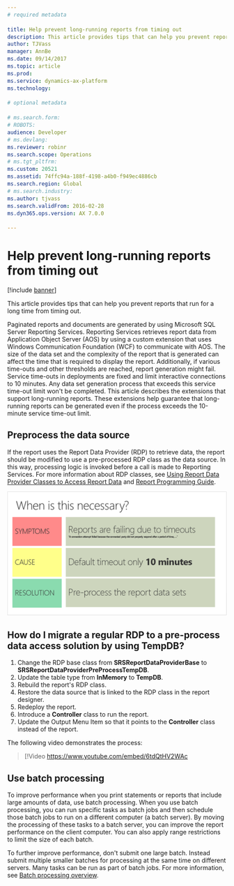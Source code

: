 ```yaml
---
# required metadata

title: Help prevent long-running reports from timing out
description: This article provides tips that can help you prevent reports that run for a long time from timing out. 
author: TJVass
manager: AnnBe
ms.date: 09/14/2017
ms.topic: article
ms.prod: 
ms.service: dynamics-ax-platform
ms.technology: 

# optional metadata

# ms.search.form: 
# ROBOTS: 
audience: Developer
# ms.devlang: 
ms.reviewer: robinr
ms.search.scope: Operations
# ms.tgt_pltfrm: 
ms.custom: 20521
ms.assetid: 74ffc94a-188f-4198-a4b0-f949ec4886cb
ms.search.region: Global
# ms.search.industry: 
ms.author: tjvass
ms.search.validFrom: 2016-02-28
ms.dyn365.ops.version: AX 7.0.0

---
```


# Help prevent long-running reports from timing out

[!include [banner](../includes/banner.md)]

This article provides tips that can help you prevent reports that run for a long time from timing out. 

Paginated reports and documents are generated by using Microsoft SQL Server Reporting Services. Reporting Services retrieves report data from Application Object Server (AOS) by using a custom extension that uses Windows Communication Foundation (WCF) to communicate with AOS. The size of the data set and the complexity of the report that is generated can affect the time that is required to display the report. Additionally, if various time-outs and other thresholds are reached, report generation might fail. Service time-outs in deployments are fixed and limit interactive connections to 10 minutes. Any data set generation process that exceeds this service time-out limit won't be completed. This article describes the extensions that support long-running reports. These extensions help guarantee that long-running reports can be generated even if the process exceeds the 10-minute service time-out limit.

## Preprocess the data source
If the report uses the Report Data Provider (RDP) to retrieve data, the report should be modified to use a pre-processed RDP class as the data source. In this way, processing logic is invoked before a call is made to Reporting Services. For more information about RDP classes, see [Using Report Data Provider Classes to Access Report Data](http://technet.microsoft.com/library/66667d57-37b1-48a8-90a1-ab8231698463(AX.60).aspx) and [Report Programming Guide](http://technet.microsoft.com/library/1a6cb21f-e665-45ef-8bf7-4df31e6ca0b7(AX.60).aspx). 

[![Report timeouts](./media/report-timeouts.png)](./media/report-timeouts.png) 

## How do I migrate a regular RDP to a pre-process data access solution by using TempDB?

1.  Change the RDP base class from **SRSReportDataProviderBase** to **SRSReportDataProviderPreProcessTempDB**.
2.  Update the table type from **InMemory** to **TempDB**.
3.  Rebuild the report's RDP class.
4.  Restore the data source that is linked to the RDP class in the report designer.
5.  Redeploy the report.
6.  Introduce a **Controller** class to run the report.
7.  Update the Output Menu Item so that it points to the **Controller** class instead of the report.

The following video demonstrates the process: 

> [!Video https://www.youtube.com/embed/6tdQtHV2WAc

## Use batch processing
To improve performance when you print statements or reports that include large amounts of data, use batch processing. When you use batch processing, you can run specific tasks as batch jobs and then schedule those batch jobs to run on a different computer (a batch server). By moving the processing of these tasks to a batch server, you can improve the report performance on the client computer. You can also apply range restrictions to limit the size of each batch. 

To further improve performance, don't submit one large batch. Instead submit multiple smaller batches for processing at the same time on different servers. Many tasks can be run as part of batch jobs. For more information, see [Batch processing overview](../sysadmin/batch-processing-overview.md).




